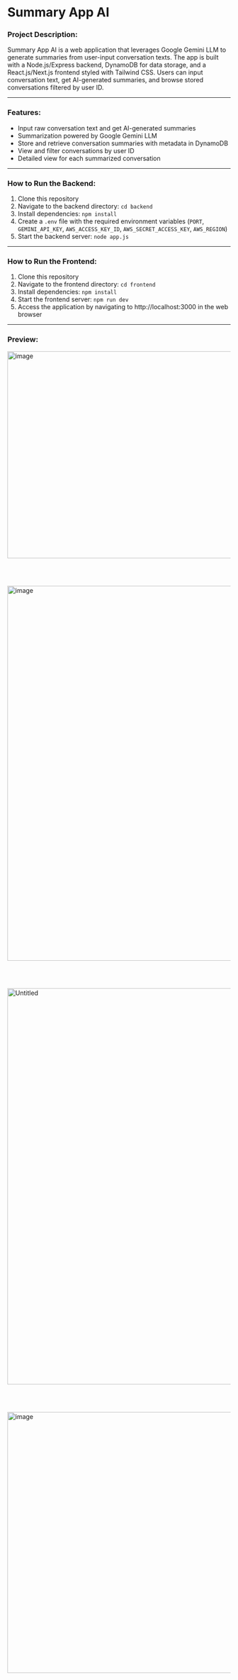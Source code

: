 # Summary App AI

### Project Description: 
Summary App AI is a web application that leverages Google Gemini LLM to generate summaries from user-input conversation texts. The app is built with a Node.js/Express backend, DynamoDB for data storage, and a React.js/Next.js frontend styled with Tailwind CSS. Users can input conversation text, get AI-generated summaries, and browse stored conversations filtered by user ID.

---

### Features:
+ Input raw conversation text and get AI-generated summaries
+ Summarization powered by Google Gemini LLM
+ Store and retrieve conversation summaries with metadata in DynamoDB
+ View and filter conversations by user ID
+ Detailed view for each summarized conversation

---

### How to Run the Backend:
1. Clone this repository
2. Navigate to the backend directory: `cd backend`
3. Install dependencies: `npm install`
4. Create a `.env` file with the required environment variables (`PORT`, `GEMINI_API_KEY`, `AWS_ACCESS_KEY_ID`, `AWS_SECRET_ACCESS_KEY`, `AWS_REGION`)
5. Start the backend server: `node app.js`

---

### How to Run the Frontend:
1. Clone this repository
1. Navigate to the frontend directory: `cd frontend`
2. Install dependencies: `npm install`
3. Start the frontend server: `npm run dev`
4. Access the application by navigating to http://localhost:3000 in the web browser

---

### Preview:
<img width="1920" height="467" alt="image" src="https://github.com/user-attachments/assets/4e0a75f3-32de-4b90-953a-9d8503b31459" />

<br><br>

<img width="1917" height="846" alt="image" src="https://github.com/user-attachments/assets/3f984aed-fb83-43a4-84cf-4e907066e9ee" />

<br><br>

<img width="1918" height="894" alt="Untitled" src="https://github.com/user-attachments/assets/6be83d67-9b7a-492b-bc3f-b86087d60c50" />

<br><br>

<img width="1920" height="589" alt="image" src="https://github.com/user-attachments/assets/bc18e0dd-23cb-4b91-b2c3-2e1a83efe228" />
